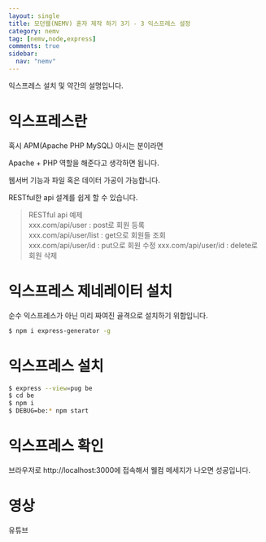 ```yaml
---
layout: single
title: 모던웹(NEMV) 혼자 제작 하기 3기 - 3 익스프레스 설정
category: nemv
tag: [nemv,node,express]
comments: true
sidebar:
  nav: "nemv"
---
```


익스프레스 설치 및 약간의 설명입니다.

# 익스프레스란

혹시 APM(Apache PHP MySQL) 아시는 분이라면

Apache + PHP 역할을 해준다고 생각하면 됩니다.

웹서버 기능과 파일 혹은 데이터 가공이 가능합니다.

RESTful한 api 설계를 쉽게 할 수 있습니다.

> RESTful api 예제  
xxx.com/api/user : post로 회원 등록  
xxx.com/api/user/list : get으로 회원들 조회  
xxx.com/api/user/id : put으로 회원 수정
xxx.com/api/user/id : delete로 회원 삭제

# 익스프레스 제네레이터 설치

순수 익스프레스가 아닌 미리 짜여진 골격으로 설치하기 위함입니다.

```bash
$ npm i express-generator -g
```

# 익스프레스 설치

```bash
$ express --view=pug be
$ cd be
$ npm i
$ DEBUG=be:* npm start 
```

# 익스프레스 확인

브라우저로 http://localhost:3000에 접속해서 웰컴 메세지가 나오면 성공입니다. 

# 영상

유튜브


 
